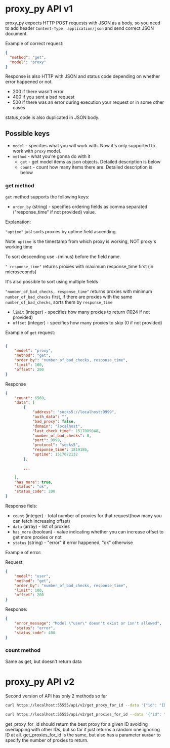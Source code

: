 # proxy_py API v1

proxy_py expects HTTP POST requests with JSON as a body, so you need
to add header `Content-Type: application/json` and send correct
JSON document.

Example of correct request:
```json
{
  "method": "get",
  "model": "proxy"
}
```

Response is also HTTP with JSON and status code depending on whether
error happened or not.

* 200 if there wasn't error
* 400 if you sent a bad request
* 500 if there was an error during execution your request or in some
other cases

status_code is also duplicated in JSON body.

## Possible keys

* `model` - specifies what you will work with.
Now it's only supported to work with `proxy` model.
* `method` - what you're gonna do with it
  * `get` - get model items as json objects.
  Detailed description is below
  * `count` - count how many items there are.
  Detailed description is below


### get method

`get` method supports the following keys:
* `order_by` (string) - specifies ordering fields as comma separated ("response_time" if not provided)
value.

Explanation:

`"uptime"` just sorts proxies by uptime field ascending.

Note: `uptime` is the timestamp from which proxy is working,
NOT proxy's working time

To sort descending use `-`(minus) before the field name.

`"-response_time"` returns proxies with maximum response_time first
(in microseconds)

It's also possible to sort using multiple fields

`"number_of_bad_checks, response_time"` returns proxies with minimum
`number_of_bad_checks` first, if there are proxies with the same
`number_of_bad_checks`, sorts them by `response_time`

* `limit` (integer) -  specifies how many proxies to return (1024 if not provided)
* `offset` (integer) - specifies how many proxies to skip (0 if not provided)

Example of `get` request:

```json

{
    "model": "proxy",
    "method": "get",
    "order_by": "number_of_bad_checks, response_time",
    "limit": 100,
    "offset": 200
}
```

Response

```json
{
    "count": 6569,
    "data": [
        {
            "address": "socks5://localhost:9999",
            "auth_data": "",
            "bad_proxy": false,
            "domain": "localhost",
            "last_check_time": 1517089048,
            "number_of_bad_checks": 0,
            "port": 9999,
            "protocol": "socks5",
            "response_time": 1819186,
            "uptime": 1517072132
        },

        ...

    ],
    "has_more": true,
    "status": "ok",
    "status_code": 200
}
```

Response fiels:

* `count` (integer) - total number of proxies for that request(how many you can fetch increasing offset)
* `data` (array) - list of proxies
* `has_more` (boolean) - value indicating whether you can increase
offset to get more proxies or not
* `status` (string) - "error" if error happened, "ok" otherwise

Example of error:

Request:

```json
{
    "model": "user",
    "method": "get",
    "order_by": "number_of_bad_checks, response_time",
    "limit": 100,
    "offset": 200
}
```

Response:

```json
{
    "error_message": "Model \"user\" doesn't exist or isn't allowed",
    "status": "error",
    "status_code": 400
}
```

### count method

Same as get, but doesn't return data

# proxy_py API v2

Second version of API has only 2 methods so far 

```bash
curl https://localhost:55555/api/v2/get_proxy_for_id --data '{"id": "ID"}'
```            
```bash
curl https://localhost:55555/api/v2/get_proxies_for_id --data '{"id": "ID", "number": 2}'
```

get_proxy_for_id should return the best proxy for a given ID avoiding overlapping with other IDs, but so far it just returns a random one ignoring ID at all.
get_proxies_for_id is the same, but also has a parameter `number` to specify the number of proxies to return.
